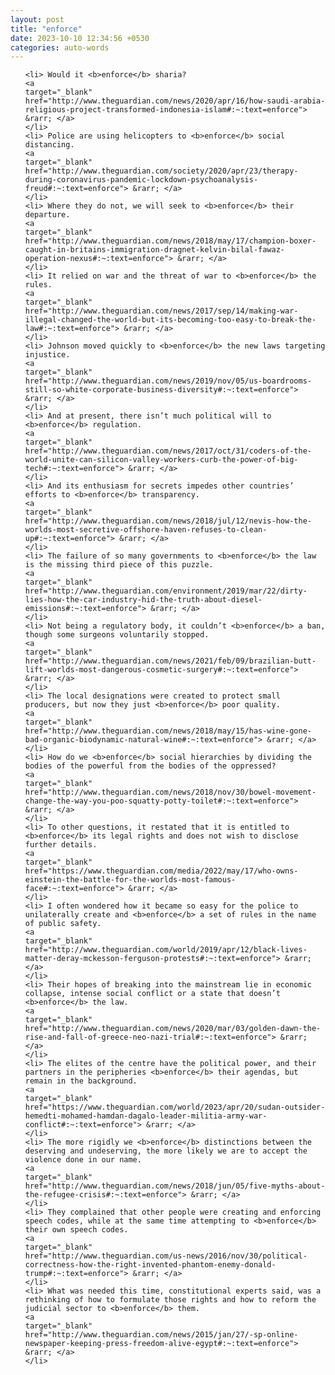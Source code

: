 ```yaml
---
layout: post
title: "enforce"
date: 2023-10-10 12:34:56 +0530
categories: auto-words
---
```

<ol>

    <li> Would it <b>enforce</b> sharia?
    <a 
    target="_blank" 
    href="http://www.theguardian.com/news/2020/apr/16/how-saudi-arabia-religious-project-transformed-indonesia-islam#:~:text=enforce"> &rarr; </a>
    </li>
    <li> Police are using helicopters to <b>enforce</b> social distancing.
    <a 
    target="_blank" 
    href="http://www.theguardian.com/society/2020/apr/23/therapy-during-coronavirus-pandemic-lockdown-psychoanalysis-freud#:~:text=enforce"> &rarr; </a>
    </li>
    <li> Where they do not, we will seek to <b>enforce</b> their departure.
    <a 
    target="_blank" 
    href="http://www.theguardian.com/news/2018/may/17/champion-boxer-caught-in-britains-immigration-dragnet-kelvin-bilal-fawaz-operation-nexus#:~:text=enforce"> &rarr; </a>
    </li>
    <li> It relied on war and the threat of war to <b>enforce</b> the rules.
    <a 
    target="_blank" 
    href="http://www.theguardian.com/news/2017/sep/14/making-war-illegal-changed-the-world-but-its-becoming-too-easy-to-break-the-law#:~:text=enforce"> &rarr; </a>
    </li>
    <li> Johnson moved quickly to <b>enforce</b> the new laws targeting injustice.
    <a 
    target="_blank" 
    href="http://www.theguardian.com/news/2019/nov/05/us-boardrooms-still-so-white-corporate-business-diversity#:~:text=enforce"> &rarr; </a>
    </li>
    <li> And at present, there isn’t much political will to <b>enforce</b> regulation.
    <a 
    target="_blank" 
    href="http://www.theguardian.com/news/2017/oct/31/coders-of-the-world-unite-can-silicon-valley-workers-curb-the-power-of-big-tech#:~:text=enforce"> &rarr; </a>
    </li>
    <li> And its enthusiasm for secrets impedes other countries’ efforts to <b>enforce</b> transparency.
    <a 
    target="_blank" 
    href="http://www.theguardian.com/news/2018/jul/12/nevis-how-the-worlds-most-secretive-offshore-haven-refuses-to-clean-up#:~:text=enforce"> &rarr; </a>
    </li>
    <li> The failure of so many governments to <b>enforce</b> the law is the missing third piece of this puzzle.
    <a 
    target="_blank" 
    href="http://www.theguardian.com/environment/2019/mar/22/dirty-lies-how-the-car-industry-hid-the-truth-about-diesel-emissions#:~:text=enforce"> &rarr; </a>
    </li>
    <li> Not being a regulatory body, it couldn’t <b>enforce</b> a ban, though some surgeons voluntarily stopped.
    <a 
    target="_blank" 
    href="http://www.theguardian.com/news/2021/feb/09/brazilian-butt-lift-worlds-most-dangerous-cosmetic-surgery#:~:text=enforce"> &rarr; </a>
    </li>
    <li> The local designations were created to protect small producers, but now they just <b>enforce</b> poor quality.
    <a 
    target="_blank" 
    href="http://www.theguardian.com/news/2018/may/15/has-wine-gone-bad-organic-biodynamic-natural-wine#:~:text=enforce"> &rarr; </a>
    </li>
    <li> How do we <b>enforce</b> social hierarchies by dividing the bodies of the powerful from the bodies of the oppressed?
    <a 
    target="_blank" 
    href="http://www.theguardian.com/news/2018/nov/30/bowel-movement-change-the-way-you-poo-squatty-potty-toilet#:~:text=enforce"> &rarr; </a>
    </li>
    <li> To other questions, it restated that it is entitled to <b>enforce</b> its legal rights and does not wish to disclose further details.
    <a 
    target="_blank" 
    href="https://www.theguardian.com/media/2022/may/17/who-owns-einstein-the-battle-for-the-worlds-most-famous-face#:~:text=enforce"> &rarr; </a>
    </li>
    <li> I often wondered how it became so easy for the police to unilaterally create and <b>enforce</b> a set of rules in the name of public safety.
    <a 
    target="_blank" 
    href="http://www.theguardian.com/world/2019/apr/12/black-lives-matter-deray-mckesson-ferguson-protests#:~:text=enforce"> &rarr; </a>
    </li>
    <li> Their hopes of breaking into the mainstream lie in economic collapse, intense social conflict or a state that doesn’t <b>enforce</b> the law.
    <a 
    target="_blank" 
    href="http://www.theguardian.com/news/2020/mar/03/golden-dawn-the-rise-and-fall-of-greece-neo-nazi-trial#:~:text=enforce"> &rarr; </a>
    </li>
    <li> The elites of the centre have the political power, and their partners in the peripheries <b>enforce</b> their agendas, but remain in the background.
    <a 
    target="_blank" 
    href="https://www.theguardian.com/world/2023/apr/20/sudan-outsider-hemedti-mohamed-hamdan-dagalo-leader-militia-army-war-conflict#:~:text=enforce"> &rarr; </a>
    </li>
    <li> The more rigidly we <b>enforce</b> distinctions between the deserving and undeserving, the more likely we are to accept the violence done in our name.
    <a 
    target="_blank" 
    href="http://www.theguardian.com/news/2018/jun/05/five-myths-about-the-refugee-crisis#:~:text=enforce"> &rarr; </a>
    </li>
    <li> They complained that other people were creating and enforcing speech codes, while at the same time attempting to <b>enforce</b> their own speech codes.
    <a 
    target="_blank" 
    href="http://www.theguardian.com/us-news/2016/nov/30/political-correctness-how-the-right-invented-phantom-enemy-donald-trump#:~:text=enforce"> &rarr; </a>
    </li>
    <li> What was needed this time, constitutional experts said, was a rethinking of how to formulate those rights and how to reform the judicial sector to <b>enforce</b> them.
    <a 
    target="_blank" 
    href="http://www.theguardian.com/news/2015/jan/27/-sp-online-newspaper-keeping-press-freedom-alive-egypt#:~:text=enforce"> &rarr; </a>
    </li>